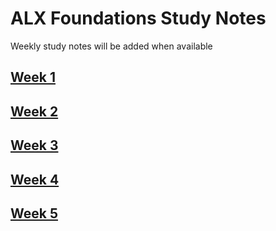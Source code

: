 # ALX Foundations Study Notes

Weekly study notes will be added when available

## [Week 1](Week1/)

## [Week 2](Week2/)

## [Week 3](Week3/)

## [Week 4](Week4/)

## [Week 5](Week5/)
